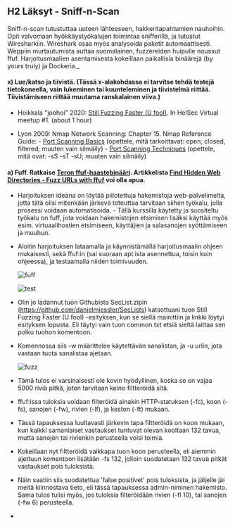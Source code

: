 ## H2 Läksyt - Sniff-n-Scan

Sniff-n-scan tutustuttaa uuteen lähteeseen, hakkeritapahtumien nauhoihin. Opit valvomaan hyökkäystyökalujen toimintaa snifferillä, ja tutustut Wiresharkiin. Wireshark osaa myös analysoida paketit automaattisesti. Weppiin murtautumista auttaa suomalainen, fuzzereiden huipulle noussut ffuf. Harjoitusmaalien asentamisesta kokeillaan paikallisia binäärejä (by yours truly) ja Dockeria._

#### x) Lue/katso ja tiivistä. (Tässä x-alakohdassa ei tarvitse tehdä testejä tietokoneella, vain lukeminen tai kuunteleminen ja tiivistelmä riittää. Tiivistämiseen riittää muutama ranskalainen viiva.)
   
- Hoikkala "joohoi" 2020: [Still Fuzzing Faster (U fool)](https://www.youtube.com/watch?v=mbmsT3AhwWU). In HelSec Virtual meetup #1. (about 1 hour)
   
- Lyon 2009: Nmap Network Scanning: Chapter 15. Nmap Reference Guide:
        - [Port Scanning Basics](https://nmap.org/book/man-port-scanning-basics.html) (opettele, mitä tarkoittavat: open, closed, filtered; muuten vain silmäily)
        - [Port Scanning Techniques](https://nmap.org/book/man-port-scanning-techniques.html) (opettele, mitä ovat: -sS -sT -sU; muuten vain silmäily)
	
#### a) Fuff. Ratkaise [Teron ffuf-haastebinääri](https://terokarvinen.com/2023/fuzz-urls-find-hidden-directories/?fromSearch=ffuf#your-turn---challenge). Artikkelista [Find Hidden Web Directories - Fuzz URLs with ffuf](https://terokarvinen.com/2023/fuzz-urls-find-hidden-directories/) voi olla apua.
	
 - Harjoituksen ideana on löytää piilotettuja hakemistoja web-palvelimelta, jotta tätä olisi mitenkään järkevä toteuttaa tarvitaan siihen työkalu, jolla prosessi voidaan automatisoida.
		- Tällä kurssilla käytetty ja suositeltu työkalu on fuff, jota voidaan hakemistojen etsimisen lisäksi käyttää myös esim. virtuaalihostien etsimiseen, käyttäjien ja salasanojen syöttämiseen ja muuhun.
- Aloitin harjoituksen  lataamalla ja käynnistämällä harjoitusmaalin ohjeen mukaisesti, sekä ffuf:in (sai suoraan apt:ista asennettua, toisin kuin ohjeessa), ja testaamalla niiden toimivuuden.

	![fuff](https://i.imgur.com/Zj81xv9.png) 
		
	![test](https://i.imgur.com/NkYl0Kx.png)
  
- Olin jo ladannut tuon Githubista SecList.zipin (https://github.com/danielmiessler/SecLists) katsottuani tuon Still Fuzzing Faster (U fool) -esityksen, kun se siellä mainittiin ja linkki löytyi esityksen lopusta. Eli täytyi vain tuon common.txt etsiä sieltä laittaa sen polku tuohon komentoon.
-  Komennossa siis -w määrittelee käytettävän sanalistan, ja -u urlin, jota vastaan tuota sanalistaa ajetaan.
  
 	![fuzz](https://i.imgur.com/Tq4tv0f.png)

-  Tämä tulos ei varsinaisesti ole kovin hyödyllinen, koska se on vajaa 5000 riviä pitkä, joten tarvitaan keino filtteröidä sitä.
- ffuf:issa tuloksia voidaan filteröidä ainakin HTTP-statuksen (-fc), koon (-fs), sanojen (-fw), rivien (-lf), ja keston (-ft) mukaan.
- Tässä tapauksessa luultavasti järkevin tapa filtteröidä on koon mukaan, kun kaikki samanlaiset vastaukset tuntuvat olevan kooltaan 132 tavua, mutta sanojen tai rivienkin perusteella voisi toimia.
- Kokeillaan nyt filtteröidä vaikkapa tuon koon perusteella, eli aiemmin ajettuun komentoon lisätään -fs 132, jolloin suodatetaan 132 tavua pitkät vastaukset pois tuloksista.
- Näin saatiin siis suodatettua 'false positivet' pois tuloksista, ja jäljelle jäi meitä kiinnostava tieto, eli tässä tapauksessa admin-niminen hakemisto. Sama tulos tulisi myös, jos tuloksia filteröidään rivien (-fl 10), tai sanojen (-fw 6) perusteella.
- 
